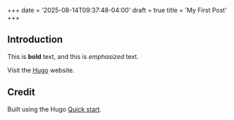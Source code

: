 +++
date = '2025-08-14T09:37:48-04:00'
draft = true
title = 'My First Post'
+++

## Introduction

This is **bold** text, and this is *emphasized* text.

Visit the [Hugo](https://gohugo.io) website.

## Credit

Built using the Hugo [Quick start](https://gohugo.io/getting-started/quick-start/).
